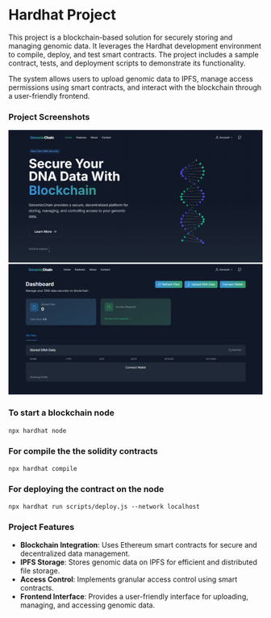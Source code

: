 
# Hardhat Project

This project is a blockchain-based solution for securely storing and managing genomic data. It leverages the Hardhat development environment to compile, deploy, and test smart contracts. The project includes a sample contract, tests, and deployment scripts to demonstrate its functionality.

The system allows users to upload genomic data to IPFS, manage access permissions using smart contracts, and interact with the blockchain through a user-friendly frontend.

### Project Screenshots

![Project Screenshots](images/Home.png)
![Project Screenshots](images/dashboard.png)




### To start a blockchain node
```
npx hardhat node
```

### For compile the the solidity contracts
```
npx hardhat compile
```

### For deploying the contract on the node
```
npx hardhat run scripts/deploy.js --network localhost
```

### Project Features
- **Blockchain Integration**: Uses Ethereum smart contracts for secure and decentralized data management.
- **IPFS Storage**: Stores genomic data on IPFS for efficient and distributed file storage.
- **Access Control**: Implements granular access control using smart contracts.
- **Frontend Interface**: Provides a user-friendly interface for uploading, managing, and accessing genomic data.

